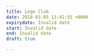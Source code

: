 ```yaml
---
title: Lego Club
date: 2018-03-05 13:42:55 +0000
expirydate: Invalid date
start: Invalid date
end: Invalid date
draft: true

---
```

